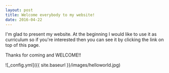 ```yaml
---
layout: post
title: Welcome everybody to my website!
date: 2016-04-22
---
```


I'm glad to present my website. At the beginning I would like to use it as curriculum so if you're interested then you can see it by clicking the link on top of this page.

Thanks for coming and WELCOME!!

![_config.yml]({{ site.baseurl }}/images/helloworld.jpg)
